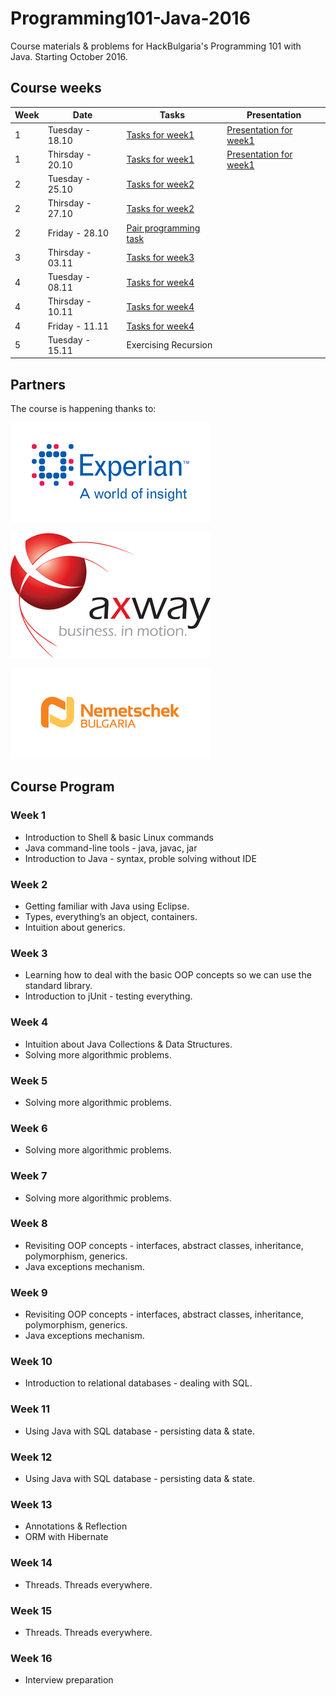 # Programming101-Java-2016
Course materials &amp; problems for HackBulgaria's Programming 101 with Java. Starting October 2016.

## Course weeks

| Week | Date | Tasks | Presentation | 
|---------|-------- |---------|-------------|
| 1       | Tuesday - 18.10|[Tasks for week1](week01/)      | [Presentation for week1](https://slides.com/hackbulgaria/deck-40-64/)           |
| 1       | Thirsday - 20.10|[Tasks for week1](week01/)      | [Presentation for week1](http://slides.com/hackbulgaria/deck-40-64-67/)           |
| 2       | Tuesday - 25.10|[Tasks for week2](week02/)      |            |
| 2       | Thirsday - 27.10|[Tasks for week2](week02/)      |            |
| 2       | Friday - 28.10|[Pair programming task](week02/GameOfLife/)      |            |
| 3       | Thirsday - 03.11|[Tasks for week3](week03/)      |            |
| 4       | Tuesday - 08.11|[Tasks for week4](week04/)      |            |
| 4       | Thirsday - 10.11|[Tasks for week4](week04/)      |            |
| 4       | Friday - 11.11|[Tasks for week4](week04/)      |            |
| 5       | Tuesday - 15.11|Exercising Recursion      |            |


## Partners

The course is happening thanks to:

[![Experian](/partners/experian-logo.jpg)](http://www.experian.bg/)


[![Axway](/partners/axway-logo.jpg)](https://www.axway.com/en)


[![Nemetschek Bulgaria](/partners/nemetschek_logo.jpg)](https://www.nemetschek.bg/)


## Course Program

### Week 1

 * Introduction to Shell & basic Linux commands
 * Java command-line tools - java, javac, jar
 * Introduction to Java - syntax, proble solving without IDE

### Week 2
 * Getting familiar with Java using Eclipse.
 * Types, everything’s an object, containers.
 * Intuition about generics.

### Week 3
 * Learning how to deal with the basic OOP concepts so we can use the standard library.
 * Introduction to jUnit - testing everything.

### Week 4
* Intuition about Java Collections & Data Structures.
* Solving more algorithmic problems.

### Week 5
 * Solving more algorithmic problems.

### Week 6
 * Solving more algorithmic problems.

### Week 7
 * Solving more algorithmic problems.

### Week 8
 * Revisiting OOP concepts - interfaces, abstract classes, inheritance, polymorphism, generics.
 * Java exceptions mechanism.

### Week 9
 * Revisiting OOP concepts - interfaces, abstract classes, inheritance, polymorphism, generics.
 * Java exceptions mechanism.

### Week 10
 * Introduction to relational databases - dealing with SQL.

### Week 11
 * Using Java with SQL database - persisting data & state.

### Week 12
 * Using Java with SQL database - persisting data & state.

### Week 13
 * Annotations & Reflection
 * ORM with Hibernate

### Week 14
 * Threads. Threads everywhere.

### Week 15
 * Threads. Threads everywhere.

### Week 16
 * Interview preparation
